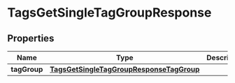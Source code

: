 

# TagsGetSingleTagGroupResponse


## Properties

| Name | Type | Description | Notes |
|------------ | ------------- | ------------- | -------------|
|**tagGroup** | [**TagsGetSingleTagGroupResponseTagGroup**](TagsGetSingleTagGroupResponseTagGroup.md) |  |  [optional] |



